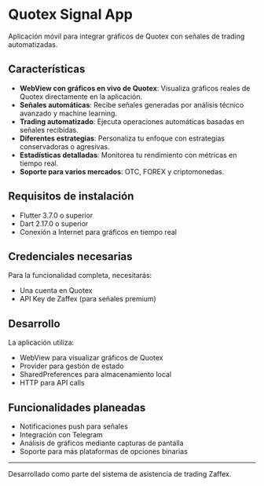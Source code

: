 # Quotex Signal App

Aplicación móvil para integrar gráficos de Quotex con señales de trading automatizadas.

## Características

- **WebView con gráficos en vivo de Quotex**: Visualiza gráficos reales de Quotex directamente en la aplicación.
- **Señales automáticas**: Recibe señales generadas por análisis técnico avanzado y machine learning.
- **Trading automatizado**: Ejecuta operaciones automáticas basadas en señales recibidas.
- **Diferentes estrategias**: Personaliza tu enfoque con estrategias conservadoras o agresivas.
- **Estadísticas detalladas**: Monitorea tu rendimiento con métricas en tiempo real.
- **Soporte para varios mercados**: OTC, FOREX y criptomonedas.

## Requisitos de instalación

- Flutter 3.7.0 o superior
- Dart 2.17.0 o superior
- Conexión a Internet para gráficos en tiempo real

## Credenciales necesarias

Para la funcionalidad completa, necesitarás:
- Una cuenta en Quotex
- API Key de Zaffex (para señales premium)

## Desarrollo

La aplicación utiliza:
- WebView para visualizar gráficos de Quotex
- Provider para gestión de estado
- SharedPreferences para almacenamiento local
- HTTP para API calls

## Funcionalidades planeadas

- Notificaciones push para señales
- Integración con Telegram
- Análisis de gráficos mediante capturas de pantalla
- Soporte para más plataformas de opciones binarias

---

Desarrollado como parte del sistema de asistencia de trading Zaffex.
